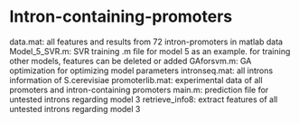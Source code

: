 # Intron-containing-promoters
data.mat: all features and results from 72 intron-promoters in matlab data 
Model_5_SVR.m: SVR training .m file for model 5 as an example. for training other models, features can be deleted or added
GAforsvm.m: GA optimization for optimizing model parameters
intronseq.mat: all introns information of S.cerevisiae
promoterlib.mat: experimental data of all promoters and intron-containing promoters
main.m: prediction file for untested introns regarding model 3
retrieve_info8: extract features of all untested introns regarding model 3
